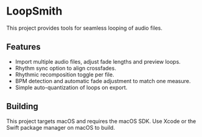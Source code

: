 # LoopSmith

This project provides tools for seamless looping of audio files.

## Features
- Import multiple audio files, adjust fade lengths and preview loops.
- Rhythm sync option to align crossfades.
- Rhythmic recomposition toggle per file.
- BPM detection and automatic fade adjustment to match one measure.
- Simple auto-quantization of loops on export.

## Building
This project targets macOS and requires the macOS SDK. Use Xcode or the Swift
package manager on macOS to build.
